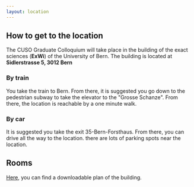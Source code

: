 ```yaml
---
layout: location
---
```


## How to get to the location
The CUSO Graduate Colloquium will take place in the building of the exact sciences (**ExWi**) of the University of Bern.
The building is located at **Sidlerstrasse 5, 3012 Bern**

### By train
You take the train to Bern.
From there, it is suggested you
go down to the pedestrian subway to take the elevator to the "Grosse Schanze".
From there, the location is reachable by a one minute walk.

### By car
It is suggested you take the exit 35-Bern-Forsthaus.
From there, you can drive all the way to the location.
there are lots of parking spots near the location.

## Rooms
<a href="https://www.unibe.ch/university/campus_and_infrastructure/campus_maps_and_lecture_halls_and_classrooms/building_plans/2_exact_sciences/index_eng.html">
Here</a>,
you can find a downloadable plan of the building.